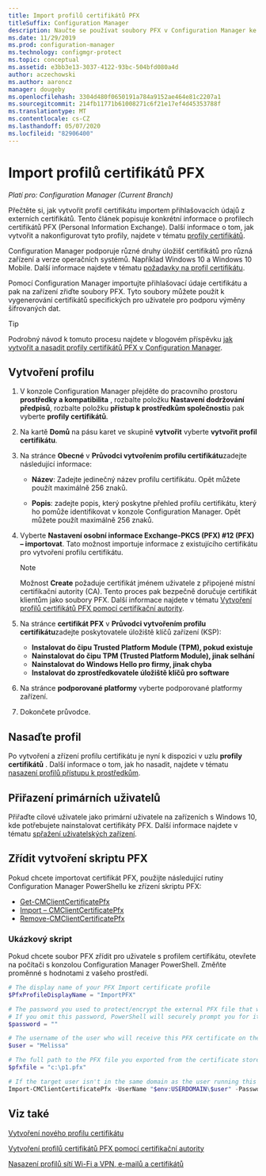 ```yaml
---
title: Import profilů certifikátů PFX
titleSuffix: Configuration Manager
description: Naučte se používat soubory PFX v Configuration Manager ke generování certifikátů specifických pro uživatele, které podporují výměnu šifrovaných dat.
ms.date: 11/29/2019
ms.prod: configuration-manager
ms.technology: configmgr-protect
ms.topic: conceptual
ms.assetid: e3bb3e13-3037-4122-93bc-504bfd080a4d
author: aczechowski
ms.author: aaroncz
manager: dougeby
ms.openlocfilehash: 3304d480f0650191a784a9152ae464e81c2207a1
ms.sourcegitcommit: 214fb11771b61008271c6f21e17ef4d45353788f
ms.translationtype: MT
ms.contentlocale: cs-CZ
ms.lasthandoff: 05/07/2020
ms.locfileid: "82906400"
---
```

# <a name="import-pfx-certificate-profiles"></a>Import profilů certifikátů PFX

*Platí pro: Configuration Manager (Current Branch)*

Přečtěte si, jak vytvořit profil certifikátu importem přihlašovacích údajů z externích certifikátů. Tento článek popisuje konkrétní informace o profilech certifikátů PFX (Personal Information Exchange). Další informace o tom, jak vytvořit a nakonfigurovat tyto profily, najdete v tématu [profily certifikátů](../../protect/deploy-use/introduction-to-certificate-profiles.md).

Configuration Manager podporuje různé druhy úložišť certifikátů pro různá zařízení a verze operačních systémů. Například Windows 10 a Windows 10 Mobile. Další informace najdete v tématu [požadavky na profil certifikátu](../../protect/plan-design/prerequisites-for-certificate-profiles.md).

Pomocí Configuration Manager importujte přihlašovací údaje certifikátu a pak na zařízení zřiďte soubory PFX. Tyto soubory můžete použít k vygenerování certifikátů specifických pro uživatele pro podporu výměny šifrovaných dat.

> [!TIP]  
> Podrobný návod k tomuto procesu najdete v blogovém příspěvku [jak vytvořit a nasadit profily certifikátů PFX v Configuration Manager](https://docs.microsoft.com/archive/blogs/karanrustagi/how-to-create-and-deploy-pfx-certificate-profiles-in-configuration-manager).  

## <a name="create-a-profile"></a>Vytvoření profilu

1. V konzole Configuration Manager přejděte do pracovního prostoru **prostředky a kompatibilita** , rozbalte položku **Nastavení dodržování předpisů**, rozbalte položku **přístup k prostředkům společnosti**a pak vyberte **profily certifikátů**.

1. Na kartě **Domů** na pásu karet ve skupině **vytvořit** vyberte **vytvořit profil certifikátu**.

1. Na stránce **Obecné** v **Průvodci vytvořením profilu certifikátu**zadejte následující informace:  

    - **Název**: Zadejte jedinečný název profilu certifikátu. Opět můžete použít maximálně 256 znaků.  

    - **Popis**: zadejte popis, který poskytne přehled profilu certifikátu, který ho pomůže identifikovat v konzole Configuration Manager. Opět můžete použít maximálně 256 znaků.  

1. Vyberte **Nastavení osobní informace Exchange-PKCS (PFX) #12 (PFX) – importovat**. Tato možnost importuje informace z existujícího certifikátu pro vytvoření profilu certifikátu.

    > [!NOTE]
    > Možnost **Create** požaduje certifikát jménem uživatele z připojené místní certifikační autority (CA). Tento proces pak bezpečně doručuje certifikát klientům jako soubory PFX. Další informace najdete v tématu [Vytvoření profilů certifikátů PFX pomocí certifikační autority](create-pfx-certificate-profiles.md).

1. Na stránce **certifikát PFX** v **Průvodci vytvořením profilu certifikátu**zadejte poskytovatele úložiště klíčů zařízení (KSP):

    - **Instalovat do čipu Trusted Platform Module (TPM), pokud existuje**  
    - **Nainstalovat do čipu TPM (Trusted Platform Module), jinak selhání**
    - **Nainstalovat do Windows Hello pro firmy, jinak chyba**
    - **Instalovat do zprostředkovatele úložiště klíčů pro software**

1. Na stránce **podporované platformy** vyberte podporované platformy zařízení.

1. Dokončete průvodce.

## <a name="deploy-the-profile"></a>Nasaďte profil

Po vytvoření a zřízení profilu certifikátu je nyní k dispozici v uzlu **profily certifikátů** . Další informace o tom, jak ho nasadit, najdete v tématu [nasazení profilů přístupu k prostředkům](../../protect/deploy-use/deploy-wifi-vpn-email-cert-profiles.md).

## <a name="assign-primary-users"></a>Přiřazení primárních uživatelů

Přiřaďte cílové uživatele jako primární uživatele na zařízeních s Windows 10, kde potřebujete nainstalovat certifikáty PFX. Další informace najdete v tématu [spřažení uživatelských zařízení](../../apps/deploy-use/link-users-and-devices-with-user-device-affinity.md).

## <a name="provision-a-create-pfx-script"></a>Zřídit vytvoření skriptu PFX

Pokud chcete importovat certifikát PFX, použijte následující rutiny Configuration Manager PowerShellu ke zřízení skriptu PFX:

- [Get-CMClientCertificatePfx](https://docs.microsoft.com/powershell/module/configurationmanager/get-cmclientcertificatepfx?view=sccm-ps)
- [Import – CMClientCertificatePfx](https://docs.microsoft.com/powershell/module/configurationmanager/import-cmclientcertificatepfx?view=sccm-ps)
- [Remove-CMClientCertificatePfx](https://docs.microsoft.com/powershell/module/configurationmanager/remove-cmclientcertificatepfx?view=sccm-ps)

### <a name="example-script"></a>Ukázkový skript

Pokud chcete soubor PFX zřídit pro uživatele s profilem certifikátu, otevřete na počítači s konzolou Configuration Manager PowerShell. Změňte proměnné s hodnotami z vašeho prostředí.

``` PowerShell
# The display name of your PFX Import certificate profile
$PfxProfileDisplayName = "ImportPFX"

# The password you used to protect/encrypt the external PFX file that was created/exported from your certificate storage provider
# If you omit this password, PowerShell will securely prompt you for it. You can specify it as a parameter for process automation.
$password = ""

# The username of the user who will receive this PFX certificate on their device
$user = "Melissa"

# The full path to the PFX file you exported from the certificate store
$pfxfile = "c:\p1.pfx"

# If the target user isn't in the same domain as the user running this script, specify a different domain
Import-CMClientCertificatePfx -UserName "$env:USERDOMAIN\$user" -Password (ConvertTo-SecureString -String $password -AsPlainText -Force) -CertificateProfilePfx (Get-CMCertificateProfilePfx -Fast -Name $PfxProfileDisplayName) -Path $pfxfile
```

## <a name="see-also"></a>Viz také

[Vytvoření nového profilu certifikátu](../../protect/deploy-use/create-certificate-profiles.md)

[Vytvoření profilů certifikátů PFX pomocí certifikační autority](create-pfx-certificate-profiles.md)

[Nasazení profilů sítí Wi-Fi a VPN, e-mailů a certifikátů](../../protect/deploy-use/deploy-wifi-vpn-email-cert-profiles.md)
